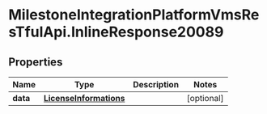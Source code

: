# MilestoneIntegrationPlatformVmsResTfulApi.InlineResponse20089

## Properties
Name | Type | Description | Notes
------------ | ------------- | ------------- | -------------
**data** | [**LicenseInformations**](LicenseInformations.md) |  | [optional] 
